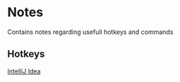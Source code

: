 # Notes
Contains notes regarding usefull hotkeys and commands

## Hotkeys
[IntelliJ Idea](intellijHotkeys.md)